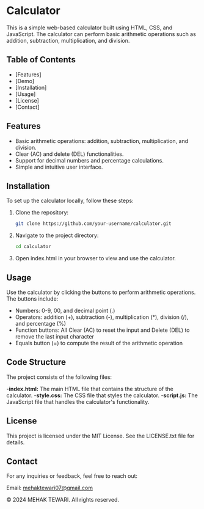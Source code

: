 # Calculator

This is a simple web-based calculator built using HTML, CSS, and JavaScript. The calculator can perform basic arithmetic operations such as addition, subtraction, multiplication, and division.

## Table of Contents

- [Features]
- [Demo]
- [Installation]
- [Usage]
- [License]
- [Contact]

## Features

- Basic arithmetic operations: addition, subtraction, multiplication, and division.
- Clear (AC) and delete (DEL) functionalities.
- Support for decimal numbers and percentage calculations.
- Simple and intuitive user interface.

## Installation

To set up the calculator locally, follow these steps:

1. Clone the repository:
   ```sh
   git clone https://github.com/your-username/calculator.git

2. Navigate to the project directory:
   ```sh
   cd calculator

3. Open index.html in your browser to view and use the calculator.

## Usage

Use the calculator by clicking the buttons to perform arithmetic operations. The buttons include:

- Numbers: 0-9, 00, and decimal point (.)
- Operators: addition (+), subtraction (-), multiplication (*), division (/), and percentage (%)
- Function buttons: All Clear (AC) to reset the input and Delete (DEL) to remove the last input character
- Equals button (=) to compute the result of the arithmetic operation

## Code Structure

The project consists of the following files:

-**index.html:** The main HTML file that contains the structure of the calculator.
-**style.css:** The CSS file that styles the calculator.
-**script.js:** The JavaScript file that handles the calculator's functionality.

## License

This project is licensed under the MIT License. See the LICENSE.txt file for details.

## Contact

For any inquiries or feedback, feel free to reach out:

Email: mehaktewari07@gmail.com

© 2024 MEHAK TEWARI. All rights reserved.